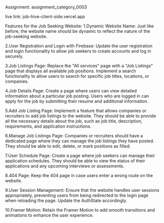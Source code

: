 Assignment: assignment_category_0003

live link: job-hive-client-side.vercel.app

Features for the Job Seeking Website:
1.Dynamic Website Name: Just like before, the website name should be dynamic to reflect the nature of the job-seeking website.

2.User Registration and Login with Firebase: Update the user registration and login functionality to allow job seekers to create accounts and log in securely.

3.Job Listings Page: Replace the "All services" page with a "Job Listings" page that displays all available job positions. Implement a search functionality to allow users to search for specific job titles, locations, or companies.

4.Job Details Page: Create a page where users can view detailed information about a particular job posting. Users who are logged in can apply for the job by submitting their resume and additional information.

5.Add Job Listing Page: Implement a feature that allows companies or recruiters to add job listings to the website. They should be able to provide all the necessary details about the job, such as job title, description, requirements, and application instructions.

6.Manage Job Listings Page: Companies or recruiters should have a dedicated page where they can manage the job listings they have posted. They should be able to edit, delete, or mark positions as filled.

7.User Schedule Page: Create a page where job seekers can manage their application schedules. They should be able to view the status of their applications and any upcoming interviews or assessments.

8.404 Page: Keep the 404 page in case users enter a wrong route on the website.

9.User Session Management: Ensure that the website handles user sessions appropriately, preventing users from being redirected to the login page when reloading the page. Update the AuthState accordingly.

10.Framer Motion: Retain the Framer Motion to add smooth transitions and animations to enhance the user experience.
